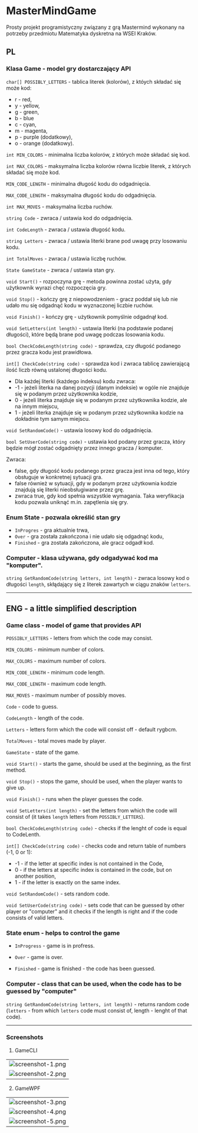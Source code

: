 ﻿# MasterMindGame
Prosty projekt programistyczny związany z grą Mastermind wykonany na potrzeby przedmiotu Matematyka dyskretna na WSEI Kraków.

## PL

### Klasa Game - model gry dostarczający API

`char[] POSSIBLY_LETTERS` - tablica literek (kolorów), z któych składać się może kod:
- r - red,
- y - yellow,
- g - green,
- b - blue
- c - cyan,
- m - magenta,
- p - purple (dodatkowy),
- o - orange (dodatkowy).

`int MIN_COLORS` - minimalna liczba kolorów, z których może składać się kod.

`int MAX_COLORS` - maksymalna liczba kolorów równa liczbie literek, z których składać się może kod.

`MIN_CODE_LENGTH` - minimalna długość kodu do odgadnięcia.
    
`MAX_CODE_LENGTH` - maksymalna długość kodu do odgadnięcia.
    
`int MAX_MOVES` - maksymalna liczba ruchów.

`string Code` - zwraca / ustawia kod do odgadnięcia.

`int CodeLength` - zwraca / ustawia długość kodu.

`string Letters` - zwraca / ustawia literki brane pod uwagę przy losowaniu kodu.

`int TotalMoves` - zwraca / ustawia liczbę ruchów.

`State GameState` - zwraca / ustawia stan gry.

`void Start()` - rozpoczyna grę - metoda powinna zostać użyta, gdy użytkownik wyrazi chęć rozpoczęcia gry.

`void Stop()` - kończy grę z niepowodzeniem - gracz poddał się lub nie udało mu się odgadnąć kodu w wyznaczonej liczbie ruchów.

`void Finish()` - kończy grę - użytkownik pomyślnie odgadnął kod.

`void SetLetters(int length)` - ustawia literki (na podstawie podanej długości), które będą brane pod uwagę podczas losowania kodu.

`bool CheckCodeLength(string code)` - sprawdza, czy długość podanego przez gracza kodu jest prawidłowa.

`int[] CheckCode(string code)` - sprawdza kod i zwraca tablicę zawierającą ilość liczb równą ustalonej długości kodu.

- Dla każdej literki (każdego indeksu) kodu zwraca:
- -1 - jeżeli literka na danej pozycji (danym indeksie) w ogóle nie znajduje się w podanym przez użytkownika kodzie,
-  0 - jeżeli literka znajduje się w podanym przez użytkownika kodzie, ale na innym miejscu,
-  1 - jeżeli literka znajduje się w podanym przez użytkownika kodzie na dokładnie tym samym miejscu.

`void SetRandomCode()` - ustawia losowy kod do odgadnięcia.

`bool SetUserCode(string code)` - ustawia kod podany przez gracza, który będzie mógł zostać odgadnięty przez innego gracza / komputer.

Zwraca:
- false, gdy długość kodu podanego przez gracza jest inna od tego, który obsługuje w konkretnej sytuacji gra.
- false również w sytuacji, gdy w podanym przez użytkownia kodzie znajdują się literki nieobsługiwane przez grę.
- zwraca true, gdy kod spełnia wszystkie wymagania.
Taka weryfikacja kodu pozwala uniknąć m.in. zapętlenia się gry.

### Enum State - pozwala określić stan gry
- `InProgres` - gra aktualnie trwa,
- `Over` - gra została zakończona i nie udało się odgadnąć kodu,
- `Finished` - gra została zakończona, ale gracz odgadł kod.

### Computer - klasa używana, gdy odgadywać kod ma "komputer".
`string GetRandomCode(string letters, int length)` - zwraca losowy kod o długości `length`, skłądający się z literek zawartych w ciągu znaków `letters`.

---

## ENG - a little simplified description

### Game class - model of game that provides API

`POSSIBLY_LETTERS` - letters from which the code may consist.

`MIN_COLORS` - minimum number of colors.

`MAX_COLORS` - maximum number of colors.

`MIN_CODE_LENGTH` - minimum code length.

`MAX_CODE_LENGTH` - maximum code length.

`MAX_MOVES` - maximum number of possibly moves.

`Code` - code to guess.

`CodeLength` - length of the code.

`Letters` - letters form which the code will consist off - default rygbcm.

`TotalMoves` - total moves made by player.

`GameState` - state of the game.

`void Start()` - starts the game, should be used at the beginning, as the first method.

`void Stop()` - stops the game, should be used, when the player wants to give up.

`void Finish()` - runs when the player guesses the code.

`void SetLetters(int length)` - set the letters from which the code will consist of (it takes `length` letters from `POSSIBLY_LETTERS`).

`bool CheckCodeLength(string code)` - checks if the lenght of code is equal to CodeLenth.

`int[] CheckCode(string code)` - checks code and return table of numbers (-1, 0 or 1):
- -1 - if the letter at specific index is not contained in the Code,
-  0 - if the letters at specific index is contained in the code, but on another position,
-  1 - if the letter is exactly on the same index.

`void SetRandomCode()` - sets random code.

`void SetUserCode(string code)` - sets code that can be guessed by other player or "computer" and it checks if the length is right and if the code consists of valid letters.

### State enum - helps to control the game
- `InProgress` - game is in profress.

- `Over` - game is over.

- `Finished` - game is finished - the code has been guessed.

### Computer - class that can be used, when the code has to be guessed by "computer"
`string GetRandomCode(string letters, int length)` - returns random code (`letters` - from which `letters` code must consist of, length - lenght of that code).

---

### Screenshots

1) GameCLI

<table>
   <tr>
      <td>
         <img src="/screenshots/screenshot-1.png" alt="screenshot-1.png"/>
      </td>
   </tr>
    <tr>
      <td>
         <img src="/screenshots/screenshot-2.png" alt="screenshot-2.png"/>
      </td>
   </tr>
</table>

2) GameWPF

<table>
   <tr>
      <td>
         <img src="/screenshots/screenshot-3.png" alt="screenshot-3.png"/>
      </td>
   </tr>
    <tr>
      <td>
         <img src="/screenshots/screenshot-4.png" alt="screenshot-4.png"/>
      </td>
   </tr>
    <tr>
      <td>
         <img src="/screenshots/screenshot-5.png" alt="screenshot-5.png"/>
      </td>
   </tr>
</table>
